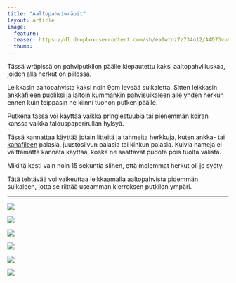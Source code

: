 ```yaml
---
title: "Aaltopahviwräpit"
layout: article
image:
  feature:
  teaser: https://dl.dropboxusercontent.com/sh/ea1wtnz7z734o12/AAD73vut7nD_ZYXATmlQfYxGa/aktivointi/aaltopahviwrapit/DSC55675-245px.jpg
  thumb:
---
```


Tässä wräpissä on pahviputkilon päälle kiepautettu kaksi aaltopahviliuskaa, joiden alla herkut on piilossa.

Leikkasin aaltopahvista kaksi noin 9cm leveää suikaletta. Sitten leikkasin ankkafileen puoliksi ja laitoin kummankin pahvisuikaleen alle yhden herkun ennen kuin teippasin ne kiinni tuohon putken päälle.

Putkena tässä voi käyttää vaikka pringlestuubia tai pienemmän koiran kanssa vaikka talouspaperirullan hylsyä.

Tässä kannattaa käyttää jotain litteitä ja tahmeita herkkuja, kuten ankka- tai [kanafileen](http://clk.tradedoubler.com/click?p(210840)a(2526211)g(19927404)url(http://www.zooplus.fi/shop/koirat/luut/puruliuskat/rocco/171756)) palasia, juustosiivun palasia tai kinkun palasia. Kuivia nameja ei välttämättä kannata käyttää, koska ne saattavat pudota pois tuolta välistä.

Mikiltä kesti vain noin 15 sekuntia siihen, että molemmat herkut oli jo syöty.

Tätä tehtävää voi vaikeuttaa leikkaamalla aaltopahvista pidemmän suikaleen, jotta se riittää useamman kierroksen putkilon ympäri.

---

[![](https://dl.dropboxusercontent.com/sh/ea1wtnz7z734o12/AAAnzVMNMNuePcGhKk-KKO3Ka/aktivointi/aaltopahviwrapit/DSC55668-800px.jpg)](https://dl.dropboxusercontent.com/sh/ea1wtnz7z734o12/AAB16RvF3Tw8Sm-SiiBOfatBa/aktivointi/aaltopahviwrapit/DSC55668.jpg)

[![](https://dl.dropboxusercontent.com/sh/ea1wtnz7z734o12/AADwGgzUMaN_yqES4eJrzB4Wa/aktivointi/aaltopahviwrapit/DSC55671-800px.jpg)](https://dl.dropboxusercontent.com/sh/ea1wtnz7z734o12/AAD3cyzdfG-yoH7kyrU9D4Aya/aktivointi/aaltopahviwrapit/DSC55671.jpg)

[![](https://dl.dropboxusercontent.com/sh/ea1wtnz7z734o12/AACU6lXuTfDMvVaJw1drqjGla/aktivointi/aaltopahviwrapit/DSC55675-800px.jpg)](https://dl.dropboxusercontent.com/sh/ea1wtnz7z734o12/AABez40uqyJb1dcOAuYpPubva/aktivointi/aaltopahviwrapit/DSC55675.jpg)

[![](https://dl.dropboxusercontent.com/sh/ea1wtnz7z734o12/AAAlTOzeTd25p6E-wPngd0CVa/aktivointi/aaltopahviwrapit/DSC55676-800px.jpg)](https://dl.dropboxusercontent.com/sh/ea1wtnz7z734o12/AAChCdrV4GvA5Tf2sJsP0leTa/aktivointi/aaltopahviwrapit/DSC55676.jpg)

[![](https://dl.dropboxusercontent.com/sh/ea1wtnz7z734o12/AABW3jda5nC5NhSmvcvjyf70a/aktivointi/aaltopahviwrapit/DSC55685-800px.jpg)](https://dl.dropboxusercontent.com/sh/ea1wtnz7z734o12/AADm8vJd2xiIuktqBf1_Aa4_a/aktivointi/aaltopahviwrapit/DSC55685.jpg)

[![](https://dl.dropboxusercontent.com/sh/ea1wtnz7z734o12/AAAN1lvcublDLH6B1e8YcRNaa/aktivointi/aaltopahviwrapit/DSC55665-800px.jpg)](https://dl.dropboxusercontent.com/sh/ea1wtnz7z734o12/AACne5RLc_NSW4LOlliZ4EFma/aktivointi/aaltopahviwrapit/DSC55665.jpg)
